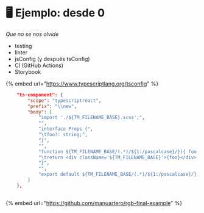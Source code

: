 # 🖥 Ejemplo: desde 0

_Que no se nos olvide_

* testing
* linter
* jsConfig (y después tsConfig)
* CI (GitHub Actions)
* Storybook

{% embed url="https://www.typescriptlang.org/tsconfig" %}

```json
	"ts-component": {
		"scope": "typescriptreact",
		"prefix": "\\new",
		"body": [
			"import './${TM_FILENAME_BASE}.scss';",
			"",
			"interface Props {",
			"\tfoo?: string;",
			"}",
			"",
			"function ${TM_FILENAME_BASE/(.*)/${1:/pascalcase}/}({ foo }: Props): JSX.Element {",
			"\treturn <div className='${TM_FILENAME_BASE}'>{foo}</div>;",
			"}",
			"",
			"export default ${TM_FILENAME_BASE/(.*)/${1:/pascalcase}/};"
		]
	},
	
```

{% embed url="https://github.com/manuartero/rgb-final-example" %}
